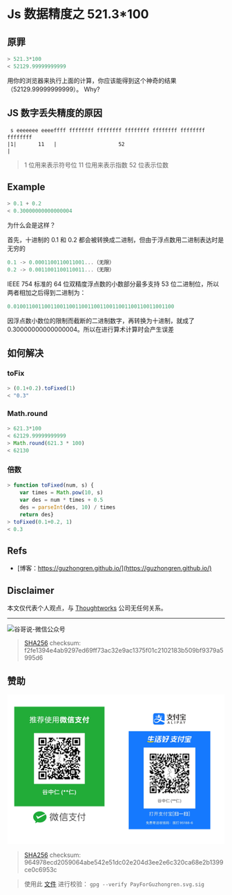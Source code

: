 # Js 数据精度之 521.3*100


## 原罪

```js
> 521.3*100
< 52129.99999999999
```
用你的浏览器来执行上面的计算，你应该能得到这个神奇的结果（52129.99999999999）。 Why?

## JS 数字丢失精度的原因

```shell
 s eeeeeee eeeeffff ffffffff ffffffff ffffffff ffffffff ffffffff ffffffff
|1|       11   |                    52                                  |

```

> 1 位用来表示符号位
> 11 位用来表示指数
> 52 位表示位数

## Example

```js
> 0.1 + 0.2
< 0.30000000000000004
```

为什么会是这样？

首先，十进制的 0.1 和 0.2 都会被转换成二进制，但由于浮点数用二进制表达时是无穷的

```js
0.1 -> 0.0001100110011001...（无限）
0.2 -> 0.0011001100110011...（无限）
```

IEEE 754 标准的 64 位双精度浮点数的小数部分最多支持 53 位二进制位，所以两者相加之后得到二进制为：

```js
0.0100110011001100110011001100110011001100110011001100 
```

因浮点数小数位的限制而截断的二进制数字，再转换为十进制，就成了 0.30000000000000004。所以在进行算术计算时会产生误差

## 如何解决

### toFix

```js
> (0.1+0.2).toFixed(1)
< "0.3"
```

### Math.round

```js
> 621.3*100
< 62129.99999999999
> Math.round(621.3 * 100)
< 62130
```

### 倍数

```js
> function toFixed(num, s) {
    var times = Math.pow(10, s)
    var des = num * times + 0.5
    des = parseInt(des, 10) / times
    return des}
> toFixed(0.1+0.2, 1)
< 0.3

```

## Refs

* [博客：https://guzhongren.github.io/](https://guzhongren.github.io/)

## Disclaimer

本文仅代表个人观点，与 [Thoughtworks](https://www.Thoughtworks.com/) 公司无任何关系。

----
![谷哥说-微信公众号](https://cdn.staticaly.com/gh/guzhongren/data-hosting@master/20210819/wechat.ae9zxgscqcg.png)
> [SHA256](https://emn178.github.io/online-tools/sha256_checksum.html) checksum: f2fe1394e4ab9297ed69ff73ac32e9ac1375f01c2102183b509bf9379a5995d6

## 赞助

![PayForGuzhongren](/images/pay/PayForGuzhongren.svg)
> [SHA256](https://emn178.github.io/online-tools/sha256_checksum.html) checksum: 964978ecd2059064abe542e51dc02e204d3ee2e6c320ca68e2b1399ce0c6953c

> 使用此 [文件](https://guzhongren.github.io/images/pay/payforguzhongren.svg.sig) 进行校验： `gpg --verify PayForGuzhongren.svg.sig`

